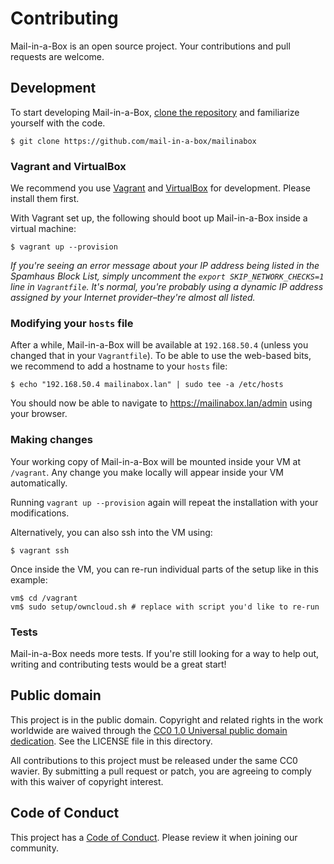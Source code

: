 # Contributing

Mail-in-a-Box is an open source project. Your contributions and pull requests are welcome.

## Development

To start developing Mail-in-a-Box, [clone the repository](https://github.com/mail-in-a-box/mailinabox) and familiarize yourself with the code.

    $ git clone https://github.com/mail-in-a-box/mailinabox

### Vagrant and VirtualBox

We recommend you use [Vagrant](https://www.vagrantup.com/intro/getting-started/install.html) and [VirtualBox](https://www.virtualbox.org/wiki/Downloads) for development. Please install them first.

With Vagrant set up, the following should boot up Mail-in-a-Box inside a virtual machine:

    $ vagrant up --provision

_If you're seeing an error message about your *IP address being listed in the Spamhaus Block List*, simply uncomment the `export SKIP_NETWORK_CHECKS=1` line in `Vagrantfile`. It's normal, you're probably using a dynamic IP address assigned by your Internet provider–they're almost all listed._

### Modifying your `hosts` file

After a while, Mail-in-a-Box will be available at `192.168.50.4` (unless you changed that in your `Vagrantfile`). To be able to use the web-based bits, we recommend to add a hostname to your `hosts` file:

    $ echo "192.168.50.4 mailinabox.lan" | sudo tee -a /etc/hosts

You should now be able to navigate to https://mailinabox.lan/admin using your browser.

### Making changes

Your working copy of Mail-in-a-Box will be mounted inside your VM at `/vagrant`. Any change you make locally will appear inside your VM automatically.

Running `vagrant up --provision` again will repeat the installation with your modifications.

Alternatively, you can also ssh into the VM using:

    $ vagrant ssh

Once inside the VM, you can re-run individual parts of the setup like in this example:

    vm$ cd /vagrant
    vm$ sudo setup/owncloud.sh # replace with script you'd like to re-run

### Tests

Mail-in-a-Box needs more tests. If you're still looking for a way to help out, writing and contributing tests would be a great start!

## Public domain

This project is in the public domain. Copyright and related rights in the work worldwide are waived through the [CC0 1.0 Universal public domain dedication][CC0]. See the LICENSE file in this directory.

All contributions to this project must be released under the same CC0 wavier. By submitting a pull request or patch, you are agreeing to comply with this waiver of copyright interest.

[CC0]: http://creativecommons.org/publicdomain/zero/1.0/

## Code of Conduct

This project has a [Code of Conduct](CODE_OF_CONDUCT.md). Please review it when joining our community.
